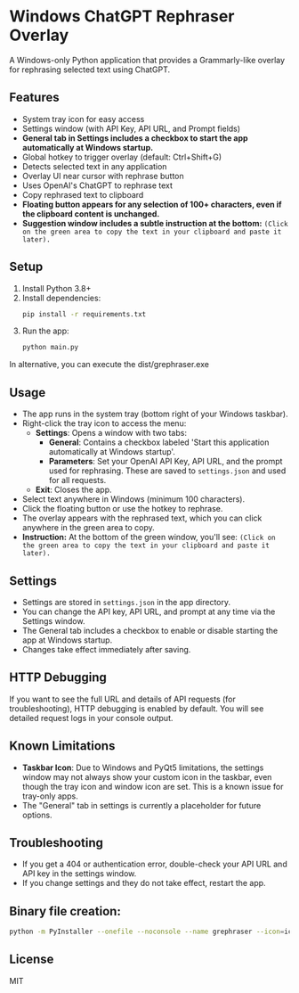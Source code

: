 # Windows ChatGPT Rephraser Overlay

A Windows-only Python application that provides a Grammarly-like overlay for rephrasing selected text using ChatGPT.

## Features
- System tray icon for easy access
- Settings window (with API Key, API URL, and Prompt fields)
- **General tab in Settings includes a checkbox to start the app automatically at Windows startup.**
- Global hotkey to trigger overlay (default: Ctrl+Shift+G)
- Detects selected text in any application
- Overlay UI near cursor with rephrase button
- Uses OpenAI's ChatGPT to rephrase text
- Copy rephrased text to clipboard
- **Floating button appears for any selection of 100+ characters, even if the clipboard content is unchanged.**
- **Suggestion window includes a subtle instruction at the bottom:**
  `(Click on the green area to copy the text in your clipboard and paste it later).`

## Setup
1. Install Python 3.8+
2. Install dependencies:
   ```bash
   pip install -r requirements.txt
   ```
3. Run the app:
   ```bash
   python main.py
   ```

In alternative, you can execute the dist/grephraser.exe

## Usage
- The app runs in the system tray (bottom right of your Windows taskbar).
- Right-click the tray icon to access the menu:
  - **Settings**: Opens a window with two tabs:
    - **General**: Contains a checkbox labeled 'Start this application automatically at Windows startup'.
    - **Parameters**: Set your OpenAI API Key, API URL, and the prompt used for rephrasing. These are saved to `settings.json` and used for all requests.
  - **Exit**: Closes the app.
- Select text anywhere in Windows (minimum 100 characters).
- Click the floating button or use the hotkey to rephrase.
- The overlay appears with the rephrased text, which you can click anywhere in the green area to copy.
- **Instruction:** At the bottom of the green window, you'll see:
  `(Click on the green area to copy the text in your clipboard and paste it later).`

## Settings
- Settings are stored in `settings.json` in the app directory.
- You can change the API key, API URL, and prompt at any time via the Settings window.
- The General tab includes a checkbox to enable or disable starting the app at Windows startup.
- Changes take effect immediately after saving.

## HTTP Debugging
If you want to see the full URL and details of API requests (for troubleshooting), HTTP debugging is enabled by default. You will see detailed request logs in your console output.

## Known Limitations
- **Taskbar Icon**: Due to Windows and PyQt5 limitations, the settings window may not always show your custom icon in the taskbar, even though the tray icon and window icon are set. This is a known issue for tray-only apps.
- The "General" tab in settings is currently a placeholder for future options.

## Troubleshooting
- If you get a 404 or authentication error, double-check your API URL and API key in the settings window.
- If you change settings and they do not take effect, restart the app.

## Binary file creation:
```bash
python -m PyInstaller --onefile --noconsole --name grephraser --icon=icon.ico main.py
```

## License
MIT 